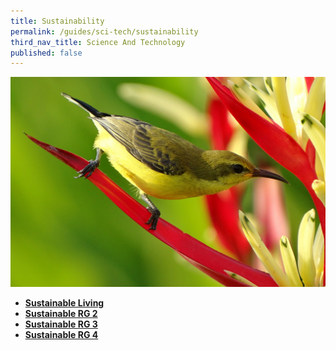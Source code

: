```yaml
---
title: Sustainability
permalink: /guides/sci-tech/sustainability
third_nav_title: Science And Technology
published: false
---
```

<img src="/images/category/life-science.jpg" alt="life sciences banner" style="width:800px;" />

- [**Sustainable Living**](/guides/sci-tech/sustainability/sustainable-living)
- [**Sustainable RG 2**](/guides/science-technology/physical-sciences/air-pollution)
- [**Sustainable RG 3**](/guides/science-technology/physical-sciences/air-pollution)
- [**Sustainable RG 4**](/guides/science-technology/physical-sciences/air-pollution)